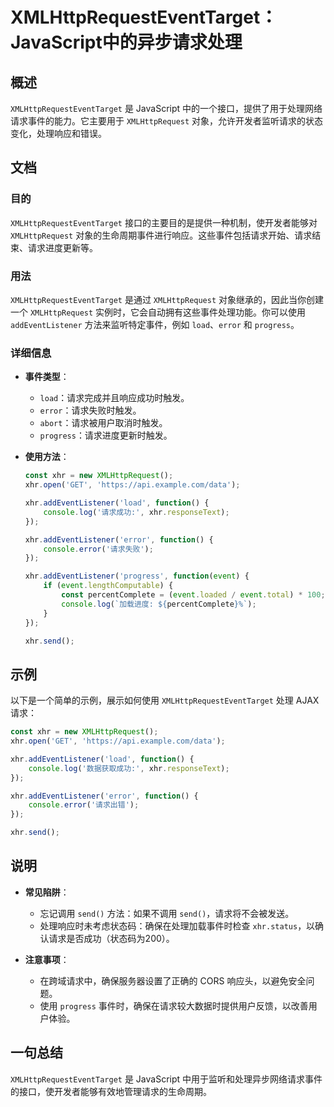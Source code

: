 <!--
Meta Description: # XMLHttpRequestEventTarget：JavaScript中的异步请求处理 ## 概述 `XMLHttpRequestEventTarget` 是 JavaScript 中的一个接口，提供了用于处理网络请求事件的能力。它主要用于 `XMLHttpRequest` 对象，允许开发者监...
Meta Keywords: xhr, xmlhttprequesteventtarget, xmlhttprequest, addeventlistener, error
-->

# XMLHttpRequestEventTarget：JavaScript中的异步请求处理

## 概述
`XMLHttpRequestEventTarget` 是 JavaScript 中的一个接口，提供了用于处理网络请求事件的能力。它主要用于 `XMLHttpRequest` 对象，允许开发者监听请求的状态变化，处理响应和错误。

## 文档
### 目的
`XMLHttpRequestEventTarget` 接口的主要目的是提供一种机制，使开发者能够对 `XMLHttpRequest` 对象的生命周期事件进行响应。这些事件包括请求开始、请求结束、请求进度更新等。

### 用法
`XMLHttpRequestEventTarget` 是通过 `XMLHttpRequest` 对象继承的，因此当你创建一个 `XMLHttpRequest` 实例时，它会自动拥有这些事件处理功能。你可以使用 `addEventListener` 方法来监听特定事件，例如 `load`、`error` 和 `progress`。

### 详细信息
- **事件类型**：
  - `load`：请求完成并且响应成功时触发。
  - `error`：请求失败时触发。
  - `abort`：请求被用户取消时触发。
  - `progress`：请求进度更新时触发。
  
- **使用方法**：
  ```javascript
  const xhr = new XMLHttpRequest();
  xhr.open('GET', 'https://api.example.com/data');

  xhr.addEventListener('load', function() {
      console.log('请求成功:', xhr.responseText);
  });

  xhr.addEventListener('error', function() {
      console.error('请求失败');
  });

  xhr.addEventListener('progress', function(event) {
      if (event.lengthComputable) {
          const percentComplete = (event.loaded / event.total) * 100;
          console.log(`加载进度: ${percentComplete}%`);
      }
  });

  xhr.send();
  ```

## 示例
以下是一个简单的示例，展示如何使用 `XMLHttpRequestEventTarget` 处理 AJAX 请求：

```javascript
const xhr = new XMLHttpRequest();
xhr.open('GET', 'https://api.example.com/data');

xhr.addEventListener('load', function() {
    console.log('数据获取成功:', xhr.responseText);
});

xhr.addEventListener('error', function() {
    console.error('请求出错');
});

xhr.send();
```

## 说明
- **常见陷阱**：
  - 忘记调用 `send()` 方法：如果不调用 `send()`，请求将不会被发送。
  - 处理响应时未考虑状态码：确保在处理加载事件时检查 `xhr.status`，以确认请求是否成功（状态码为200）。
  
- **注意事项**：
  - 在跨域请求中，确保服务器设置了正确的 CORS 响应头，以避免安全问题。
  - 使用 `progress` 事件时，确保在请求较大数据时提供用户反馈，以改善用户体验。

## 一句总结
`XMLHttpRequestEventTarget` 是 JavaScript 中用于监听和处理异步网络请求事件的接口，使开发者能够有效地管理请求的生命周期。